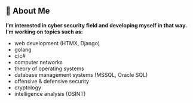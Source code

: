 ## :bust_in_silhouette: About Me

**I’m interested in cyber security field and developing myself in that way. I’m working on topics such as:**
- web development (HTMX, Django)
- golang
- c/c#
- computer networks
- theory of operating systems
- database management systems (MSSQL, Oracle SQL)
- offensive & defensive security
- cryptology
- intelligence analysis (OSINT)
